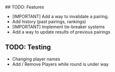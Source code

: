 ## TODO: Features 

- [IMPORTANT] Add a way to invalidate a pairing.
- Add history (past pairings, rankings)
- [IMPORTANT] Implement tie-breaker systems
- Add a way to update results of previous pairings

## TODO: Testing
- Changing player names
- Add / Remove Players while round is under way
